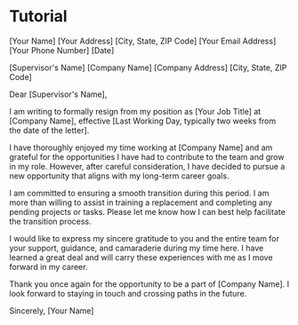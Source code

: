 # Tutorial
[Your Name]
[Your Address]
[City, State, ZIP Code]
[Your Email Address]
[Your Phone Number]
[Date]

[Supervisor's Name]
[Company Name]
[Company Address]
[City, State, ZIP Code]

Dear [Supervisor's Name],

I am writing to formally resign from my position as [Your Job Title] at [Company Name], effective [Last Working Day, typically two weeks from the date of the letter].

I have thoroughly enjoyed my time working at [Company Name] and am grateful for the opportunities I have had to contribute to the team and grow in my role. However, after careful consideration, I have decided to pursue a new opportunity that aligns with my long-term career goals.

I am committed to ensuring a smooth transition during this period. I am more than willing to assist in training a replacement and completing any pending projects or tasks. Please let me know how I can best help facilitate the transition process.

I would like to express my sincere gratitude to you and the entire team for your support, guidance, and camaraderie during my time here. I have learned a great deal and will carry these experiences with me as I move forward in my career.

Thank you once again for the opportunity to be a part of [Company Name]. I look forward to staying in touch and crossing paths in the future.

Sincerely,
[Your Name]
